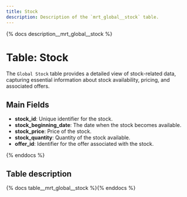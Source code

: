 ```yaml
---
title: Stock
description: Description of the `mrt_global__stock` table.
---
```


{% docs description__mrt_global__stock %}

# Table: Stock

The `Global Stock` table provides a detailed view of stock-related data, capturing essential information about stock availability, pricing, and associated offers.

## Main Fields
- **stock_id**: Unique identifier for the stock.
- **stock_beginning_date**: The date when the stock becomes available.
- **stock_price**: Price of the stock.
- **stock_quantity**: Quantity of the stock available.
- **offer_id**: Identifier for the offer associated with the stock.

{% enddocs %}



## Table description

{% docs table__mrt_global__stock  %}{% enddocs %}

